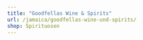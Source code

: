 ```yaml
---
title: "Goodfellas Wine & Spirits"
url: /jamaica/goodfellas-wine-und-spirits/
shop: Spirituosen
---
```

